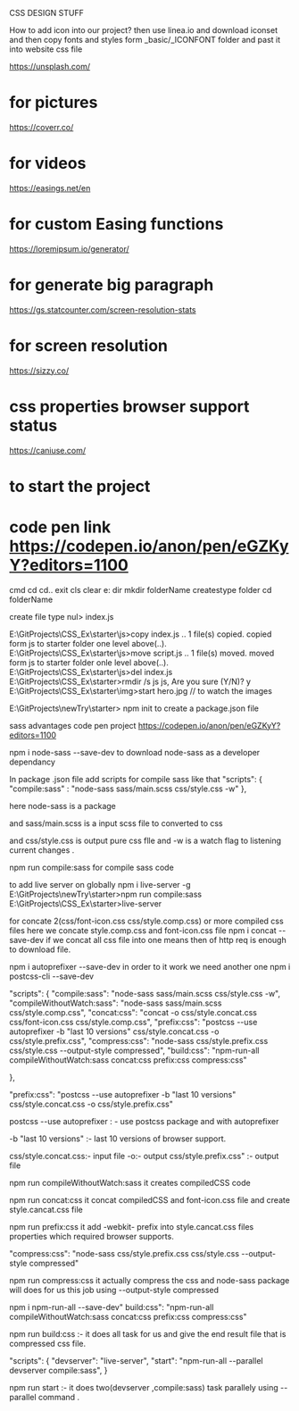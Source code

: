 CSS DESIGN STUFF

How to add icon into our project? 
then use 
linea.io and download iconset
and then copy fonts and styles form _basic/_ICONFONT folder and past it into website css file

https://unsplash.com/
# for pictures
https://coverr.co/
# for videos
https://easings.net/en
# for custom Easing functions
https://loremipsum.io/generator/
# for generate big paragraph
https://gs.statcounter.com/screen-resolution-stats
# for screen resolution
https://sizzy.co/
# css properties browser support status
https://caniuse.com/

# to start the project

# code pen link https://codepen.io/anon/pen/eGZKyY?editors=1100
cmd
cd
cd..
exit
cls clear
e:
dir
mkdir folderName createstype folder
cd folderName

create file
type nul> index.js 

E:\GitProjects\CSS_Ex\starter\js>copy index.js ..
 1 file(s) copied. copied form js to starter folder one level above(..).
E:\GitProjects\CSS_Ex\starter\js>move script.js ..
        1 file(s) moved. moved form js to starter folder onle level above(..).
E:\GitProjects\CSS_Ex\starter\js>del index.js
E:\GitProjects\CSS_Ex\starter>rmdir /s js
js, Are you sure (Y/N)? y
E:\GitProjects\CSS_Ex\starter\img>start hero.jpg // to watch the images

E:\GitProjects\newTry\starter> npm init
to create a package.json file

sass advantages code pen project
https://codepen.io/anon/pen/eGZKyY?editors=1100

npm i node-sass --save-dev
to download node-sass as a developer dependancy

In package .json file add scripts for compile sass 
like that 
 "scripts": {
    "compile:sass" : "node-sass sass/main.scss css/style.css -w"
  },

here node-sass is a package 

and sass/main.scss is a input scss file to converted to css

and css/style.css is output pure css flle
and -w is a watch flag to listening current changes .

npm run compile:sass 
for compile sass code 

to add live server on globally
npm i live-server -g
E:\GitProjects\newTry\starter>npm run compile:sass
E:\GitProjects\CSS_Ex\starter>live-server

for concate 2(css/font-icon.css css/style.comp.css) or more compiled css files
here we concate style.comp.css and font-icon.css file
npm i concat --save-dev
if we concat all css file into one means then of http req is enough to download file.

 npm i autoprefixer  --save-dev
in order to it work we need another one
npm i postcss-cli  --save-dev

"scripts": {
    "compile:sass": "node-sass sass/main.scss css/style.css -w",
    "compileWithoutWatch:sass": "node-sass sass/main.scss css/style.comp.css",
    "concat:css": "concat -o css/style.concat.css css/font-icon.css css/style.comp.css",
   "prefix:css": "postcss --use autoprefixer -b \"last 10 versions\" css/style.concat.css -o css/style.prefix.css",
"compress:css": "node-sass css/style.prefix.css css/style.css --output-style compressed",
"build:css": "npm-run-all compileWithoutWatch:sass concat:css prefix:css compress:css"

  },

"prefix:css": "postcss --use autoprefixer -b \"last 10 versions\" css/style.concat.css -o css/style.prefix.css"


postcss --use autoprefixer : - use postcss package and with autoprefixer

-b \"last 10 versions\"  :-  last 10 versions of browser support.

css/style.concat.css:- input file
 -o:- output
 css/style.prefix.css" :- output file

npm run compileWithoutWatch:sass
it creates compiledCSS code

npm run concat:css
it concat compiledCSS and font-icon.css file and create style.cancat.css file

npm run prefix:css
it add -webkit- prefix into style.cancat.css files properties which required browser supports.

"compress:css": "node-sass css/style.prefix.css css/style.css --output-style compressed"

npm run compress:css
it actually compress the css and node-sass package will does for us this job using
 --output-style compressed

 npm i npm-run-all --save-dev"
build:css": "npm-run-all compileWithoutWatch:sass concat:css prefix:css compress:css"

npm run build:css :- 
it does all task for us and give the end result file
that is compressed css file.

"scripts": {
"devserver": "live-server",
 "start": "npm-run-all --parallel devserver compile:sass",
}

npm run start :- it does two(devserver ,compile:sass) task parallely using --parallel command .



